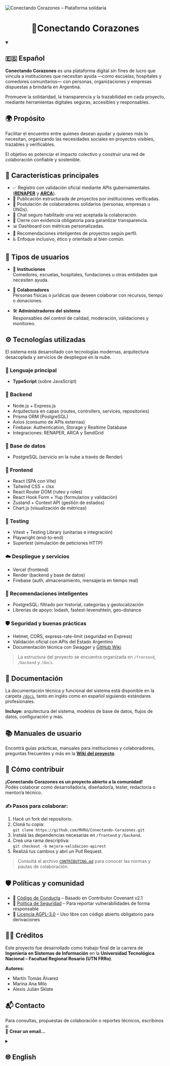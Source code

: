 ![Conectando Corazones – Plataforma solidaria](https://github.com/user-attachments/assets/99a5686b-6cb8-48f8-a468-c2cd612cfa9c)

<h1 align="center">💞Conectando Corazones</h1>

<details open>
<summary><h2>🇪🇸 Español</h2></summary>

**Conectando Corazones** es una plataforma digital sin fines de lucro que vincula a instituciones que necesitan ayuda —como escuelas, hospitales y comedores comunitarios— con personas, organizaciones y empresas dispuestas a brindarla en Argentina.

Promueve la solidaridad, la transparencia y la trazabilidad en cada proyecto, mediante herramientas digitales seguras, accesibles y responsables.

## 🌍 Propósito

Facilitar el encuentro entre quienes desean ayudar y quienes más lo necesitan, organizando las necesidades sociales en proyectos visibles, trazables y verificables.  

El objetivo es potenciar el impacto colectivo y construir una red de colaboración confiable y sostenible.

## 🔑 Características principales

- ✅ Registro con validación oficial mediante APIs gubernamentales (**[RENAPER](https://www.argentina.gob.ar/interior/renaper)** y **[ARCA](https://www.afip.gob.ar/landing/default.asp)**).
- 📄 Publicación estructurada de proyectos por instituciones verificadas.
- 🤲 Postulación de colaboradores solidarios (personas, empresas u ONGs).
- 💬 Chat seguro habilitado una vez aceptada la colaboración.
- 📸 Cierre con evidencia obligatoria para garantizar transparencia.
- 📊 Dashboard con métricas personalizadas.
- 🧠 Recomendaciones inteligentes de proyectos según perfil.
- ♿ Enfoque inclusivo, ético y orientado al bien común.

## 👥 Tipos de usuarios

- 🏫 **Instituciones**  
  Comedores, escuelas, hospitales, fundaciones u otras entidades que necesiten ayuda.

- 🤝 **Colaboradores**  
  Personas físicas o jurídicas que deseen colaborar con recursos, tiempo o donaciones.

- 🛠️ **Administradores del sistema**  
  Responsables del control de calidad, moderación, validaciones y monitoreo.

## ⚙️ Tecnologías utilizadas

El sistema está desarrollado con tecnologías modernas, arquitectura desacoplada y servicios de despliegue en la nube.

### 🔸 Lenguaje principal
- **TypeScript** (sobre JavaScript)

### 🔹 Backend
- Node.js + Express.js
- Arquitectura en capas (routes, controllers, services, repositories)
- Prisma ORM (PostgreSQL)
- Axios (consumo de APIs externas)
- Firebase: Authentication, Storage y Realtime Database
- Integraciones: RENAPER, ARCA y SendGrid

### 🔹 Base de datos
- PostgreSQL (servicio en la nube a través de Render)

### 🔸 Frontend
- React (SPA con Vite)
- Tailwind CSS + clsx
- React Router DOM (ruteo y roles)
- React Hook Form + Yup (formularios y validación)
- Zustand + Context API (gestión de estados)
- Chart.js (visualización de métricas)

### 🧪 Testing
- Vitest + Testing Library (unitarias e integración)
- Playwright (end-to-end)
- Supertest (simulación de peticiones HTTP)

### ☁️ Despliegue y servicios
- Vercel (frontend)
- Render (backend y base de datos)
- Firebase (auth, almacenamiento, mensajería en tiempo real)

### 🧠 Recomendaciones inteligentes
- PostgreSQL: filtrado por historial, categorías y geolocalización
- Librerías de apoyo: lodash, fastest-levenshtein, geo-distance

### 🛡️ Seguridad y buenas prácticas
- Helmet, CORS, express-rate-limit (seguridad en Express)
- Validación oficial con APIs del Estado Argentino
- Documentación técnica con Swagger y [GitHub Wiki](../../wiki)

> La estructura del proyecto se encuentra organizada en `/frontend`, `/backend` y `/docs`.

## 📖 Documentación

La documentación técnica y funcional del sistema está disponible en la carpeta [`/docs`](./docs), tanto en inglés como en español siguiendo estándares profesionales. 

**Incluye:** arquitectura del sistema, modelos de base de datos, flujos de datos, configuración y más.

## 📚 Manuales de usuario

Encontrá guías prácticas, manuales para instituciones y colaboradores, preguntas frecuentes y más en la **[Wiki del proyecto](../../wiki)**.

## 🚀 Cómo contribuir

**¡Conectando Corazones es un proyecto abierto a la comunidad!**  
Podés colaborar como desarrollador/a, diseñador/a, tester, redactor/a o mentor/a técnico.

### ✍️ Pasos para colaborar:

1. Hacé un fork del repositorio.
2. Cloná tu copia:  
   `git clone https://github.com/MVRU/Conectando-Corazones.git`
3. Instalá las dependencias necesarias en `/frontend` y `/backend`.
4. Creá una rama descriptiva:  
   `git checkout -b mejora-validacion-apirest`
5. Realizá tus cambios y abrí un Pull Request.

> Consultá el archivo [`CONTRIBUTING.md`](./CONTRIBUTING.md) para conocer las normas y pautas de colaboración.

## 🛡️ Políticas y comunidad

- 📜 [Código de Conducta](./.github/CODE_OF_CONDUCT.md) – Basado en Contributor Covenant v2.1  
- 🔐 [Política de Seguridad](./.github/SECURITY.md) – Para reportar vulnerabilidades de forma responsable  
- 🧾 [Licencia AGPL-3.0](./LICENSE) – Uso libre con código abierto obligatorio para derivaciones

## 👨‍🎓 Créditos

Este proyecto fue desarrollado como trabajo final de la carrera de **Ingeniería en Sistemas de Información** en la **Universidad Tecnológica Nacional – Facultad Regional Rosario (UTN FRRo)**.

**Autores:**  
- Martín Tomás Álvarez  
- Marina Ana Milo  
- Alexis Julián Sklate

## 📬 Contacto

Para consultas, propuestas de colaboración o reportes técnicos, escribinos a:  
📩 **Crear un email...**

</details>

<details>
<summary><h2>🌐 English</h2></summary>

**Conectando Corazones** is a non-profit digital platform that connects institutions in need —such as schools, hospitals and community kitchens— with individuals, organizations, and companies willing to help in Argentina.

It promotes solidarity, transparency, and traceability in every project, using secure, accessible and responsible digital tools.

## 🌍 Purpose

To facilitate the connection between those who want to help and those who need it most, by organizing social needs into visible, traceable and verifiable projects.  

Our goal is to maximize collective impact and build a trustworthy and sustainable collaboration network.

## 🔑 Key Features

- ✅ Official identity validation via government APIs (**[RENAPER](https://www.argentina.gob.ar/interior/renaper)** and **[ARCA](https://www.afip.gob.ar/landing/default.asp)**)
- 📄 Structured project posting by verified institutions
- 🤲 Collaboration proposals (donations, time or services)
- 💬 Secure chat enabled once collaboration is accepted
- 📸 Mandatory evidence upload to close projects transparently
- 📊 Personalized metrics dashboard
- 🧠 Smart recommendations based on user profile and history
- ♿ Inclusive and socially-oriented design

## 👥 User Types

- 🏫 **Institutions**  
  Schools, hospitals, food kitchens, foundations, and other verified entities

- 🤝 **Collaborators**  
  Individuals or organizations that want to donate, volunteer or offer services

- 🛠️ **System Administrators**  
  Moderators and maintainers in charge of verification, quality and metrics

## ⚙️ Technologies Used

The platform is built with modern technologies, a decoupled architecture, and cloud-based deployment services.

### 🔸 Main Language

* **TypeScript** (on top of JavaScript)

### 🔹 Backend

* Node.js + Express.js
* Layered architecture (routes, controllers, services, repositories)
* Prisma ORM (PostgreSQL)
* Axios (external API consumption)
* Firebase: Authentication, Storage and Realtime Database
* Integrations: RENAPER, ARCA, and SendGrid

### 🔹 Database

* PostgreSQL (hosted via Render)

### 🔸 Frontend

* React (SPA using Vite)
* Tailwind CSS + clsx
* React Router DOM (routing and role-based access)
* React Hook Form + Yup (form handling and validation)
* Zustand + Context API (state management)
* Chart.js (data visualization)

### 🧪 Testing

* Vitest + Testing Library (unit and integration tests)
* Playwright (end-to-end tests)
* Supertest (HTTP request simulation)

### ☁️ Deployment & Services

* Vercel (frontend)
* Render (backend and database)
* Firebase (auth, file storage, real-time messaging)

### 🧠 Smart Recommendations

* PostgreSQL queries: project history, preferred categories, geo-based filtering
* Support libraries: lodash, fastest-levenshtein, geo-distance

### 🛡️ Security & Best Practices

* Helmet, CORS, express-rate-limit (for backend protection)
* Official validation with Argentine government APIs
* Technical documentation via Swagger and [GitHub Wiki](../../wiki)

> See `/frontend`, `/backend` and `/docs` for structure.

## 📖 Documentation

Technical documentation is available in the [`/docs`](./docs) folder.  
Includes system architecture, database models, data flows, configuration and more — in English and Spanish.

## 📚 User Guides

Practical manuals and FAQs are available in the **[Project Wiki](../../wiki)**.

## 🚀 Contributing

**Conectando Corazones is open to community contributions!**  
You can help as a developer, designer, tester or technical reviewer.

### ✍️ How to contribute:

1. Fork the repository  
2. Clone your fork:  
   `git clone https://github.com/MVRU/Conectando-Corazones.git`
3. Install dependencies in `/frontend` and `/backend`
4. Create a branch:  
   `git checkout -b fix-api-validation`
5. Commit your changes and open a Pull Request

> See [`CONTRIBUTING.md`](./CONTRIBUTING.md) for more details.

## 🛡️ Community and Policies

- 📜 [Code of Conduct](./.github/CODE_OF_CONDUCT.md) – Based on Contributor Covenant v2.1  
- 🔐 [Security Policy](./.github/SECURITY.md) – Responsible disclosure instructions  
- 🧾 [AGPL-3.0 License](./LICENSE) – Strong copyleft open source license

## 👨‍🎓 Credits

Developed as the final project of the **Information Systems Engineering** degree at the **Universidad Tecnológica Nacional – Facultad Regional Rosario (UTN FRRo).**

**Authors:**  
- Martín Tomás Álvarez  
- Marina Ana Milo  
- Alexis Julián Sklate

## 📬 Contact

For questions, collaboration proposals or technical reports, email us at:  
📩 **Crear un email...**

</details>